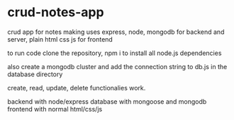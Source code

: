 # crud-notes-app
crud app for notes making uses express, node, mongodb for backend and server, plain html css js for frontend

to run code clone the repository, npm i to install all node.js dependencies

also create a mongodb cluster and add the connection string to db.js in the database directory

create, read, update, delete functionalies work. 

backend with node/express 
database with mongoose and mongodb
frontend with normal html/css/js

